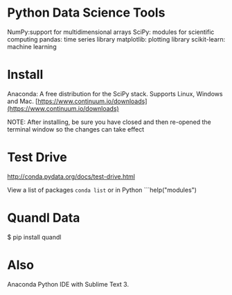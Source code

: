 # Python Data Science Tools


NumPy:support for multidimensional arrays
SciPy: modules for scientific computing
pandas: time series library
matplotlib: plotting library
scikit-learn: machine learning


# Install
Anaconda: A free distribution for the SciPy stack. Supports Linux, Windows and Mac.
[https://www.continuum.io/downloads](https://www.continuum.io/downloads)

NOTE: After installing, be sure you have closed and then re-opened the terminal window so the changes can take effect

# Test Drive
http://conda.pydata.org/docs/test-drive.html

  View a list of packages ```conda list``` or in Python ```help("modules")
  
# Quandl Data 

$ pip install quandl

# Also

Anaconda Python IDE with Sublime Text 3.